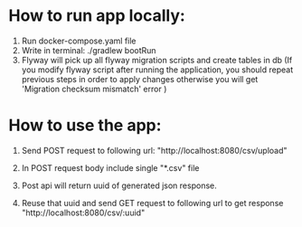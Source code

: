 # How to run app locally:

1. Run docker-compose.yaml file
2. Write in terminal: ./gradlew bootRun
3. Flyway will pick up all flyway migration scripts and create tables in db (If you modify flyway script after running the application, you should repeat previous steps in order to apply changes otherwise you will get 'Migration checksum mismatch' error )

# How to use the app:

1. Send POST request to following url: "http://localhost:8080/csv/upload"

2. In POST request body include single "*.csv" file

3. Post api will return uuid of generated json response.

4. Reuse that uuid and send GET request to following url to get response
"http://localhost:8080/csv/:uuid"
